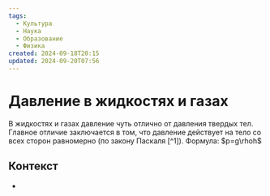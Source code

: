 ```yaml
---
tags:
  - Культура
  - Наука
  - Образование
  - Физика
created: 2024-09-18T20:15
updated: 2024-09-20T07:56
---
```

# Давление в жидкостях и газах

В жидкостях и газах давление чуть отлично от давления твердых тел. Главное отличие заключается в том, что давление действует на тело со всех сторон равномерно (по закону Паскаля [^1]). 
Формула:
$p=g\rhoh$
## Контекст
- 

